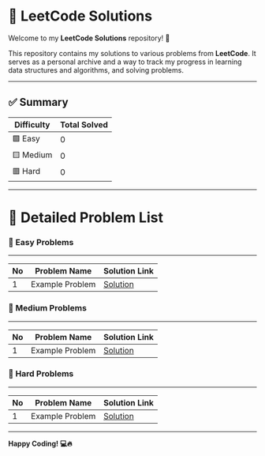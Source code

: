 # 📌 LeetCode Solutions

Welcome to my **LeetCode Solutions** repository! 🚀 

This repository contains my solutions to various problems from __LeetCode__. It serves as a personal archive and a way to track my progress in learning data structures and algorithms, and solving problems.

---

## ✅ Summary

| Difficulty | Total Solved |
|------------|-------------|
| 🟩 Easy    | 0           |
| 🟨 Medium  | 0           |
| 🟥 Hard    | 0           |
---


# 📝 Detailed Problem List

### 🔹 Easy Problems
--- 
| No | Problem Name | Solution Link |
|---|-------------|---------------|
| 1 | Example Problem | [Solution](../Easy/ExampleProblem.java) |

### 🔹 Medium Problems
---
| No | Problem Name | Solution Link |
|---|-------------|---------------|
| 1 | Example Problem | [Solution](../Medium/ExampleProblem.java) |

### 🔹 Hard Problems
---
| No | Problem Name | Solution Link |
|---|-------------|---------------|
| 1 | Example Problem | [Solution](../Hard/ExampleProblem.java) |

---

**Happy Coding! 💻🔥**
